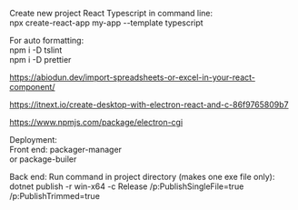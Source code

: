 Create new project React Typescript in command line:  
npx create-react-app my-app --template typescript

For auto formatting:  
npm i -D tslint  
npm i -D prettier

https://abiodun.dev/import-spreadsheets-or-excel-in-your-react-component/ 

https://itnext.io/create-desktop-with-electron-react-and-c-86f9765809b7

https://www.npmjs.com/package/electron-cgi



Deployment:   
Front end:
packager-manager   
or package-builer


Back end:
Run command in project directory (makes one exe file only):
dotnet publish -r win-x64 -c Release /p:PublishSingleFile=true /p:PublishTrimmed=true
